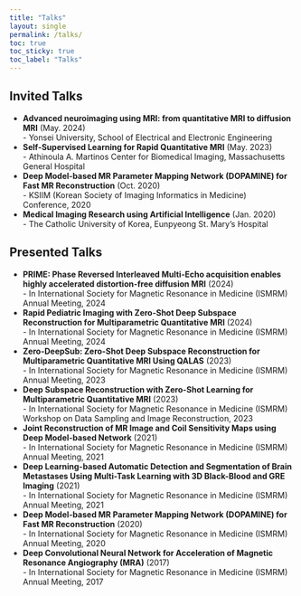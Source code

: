 ```yaml
---
title: "Talks"
layout: single
permalink: /talks/
toc: true
toc_sticky: true
toc_label: "Talks"
---
```


## Invited Talks
* **Advanced neuroimaging using MRI: from quantitative MRI to diffusion MRI** (May. 2024)\
-&nbsp;Yonsei University, School of Electrical and Electronic Engineering
* **Self-Supervised Learning for Rapid Quantitative MRI** (May. 2023)\
-&nbsp;Athinoula A. Martinos Center for Biomedical Imaging, Massachusetts General Hospital
* **Deep Model-based MR Parameter Mapping Network (DOPAMINE) for Fast MR Reconstruction** (Oct. 2020)\
-&nbsp;KSIIM (Korean Society of Imaging Informatics in Medicine) Conference, 2020
* **Medical Imaging Research using Artificial Intelligence** (Jan. 2020)\
-&nbsp;The Catholic University of Korea, Eunpyeong St. Mary’s Hospital

## Presented Talks
* **PRIME: Phase Reversed Interleaved Multi-Echo acquisition enables highly accelerated distortion-free diffusion MRI** (2024)\
-&nbsp;In International Society for Magnetic Resonance in Medicine (ISMRM) Annual Meeting, 2024
* **Rapid Pediatric Imaging with Zero-Shot Deep Subspace Reconstruction for Multiparametric Quantitative MRI** (2024)\
-&nbsp;In International Society for Magnetic Resonance in Medicine (ISMRM) Annual Meeting, 2024
* **Zero-DeepSub: Zero-Shot Deep Subspace Reconstruction for Multiparametric Quantitative MRI Using QALAS** (2023)\
-&nbsp;In International Society for Magnetic Resonance in Medicine (ISMRM) Annual Meeting, 2023
* **Deep Subspace Reconstruction with Zero-Shot Learning for Multiparametric Quantitative MRI** (2023)\
-&nbsp;In International Society for Magnetic Resonance in Medicine (ISMRM) Workshop on Data Sampling and Image Reconstruction, 2023
* **Joint Reconstruction of MR Image and Coil Sensitivity Maps using Deep Model-based Network** (2021)\
-&nbsp;In International Society for Magnetic Resonance in Medicine (ISMRM) Annual Meeting, 2021
* **Deep Learning-based Automatic Detection and Segmentation of Brain Metastases Using Multi-Task Learning with 3D Black-Blood and GRE Imaging** (2021)\
-&nbsp;In International Society for Magnetic Resonance in Medicine (ISMRM) Annual Meeting, 2021
* **Deep Model-based MR Parameter Mapping Network (DOPAMINE) for Fast MR Reconstruction** (2020)\
-&nbsp;In International Society for Magnetic Resonance in Medicine (ISMRM) Annual Meeting, 2020
* **Deep Convolutional Neural Network for Acceleration of Magnetic Resonance Angiography (MRA)** (2017)\
-&nbsp;In International Society for Magnetic Resonance in Medicine (ISMRM) Annual Meeting, 2017
